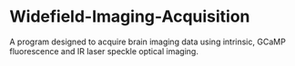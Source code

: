 # Widefield-Imaging-Acquisition
A program designed to acquire brain imaging data using intrinsic, GCaMP fluorescence and IR laser speckle optical imaging.
